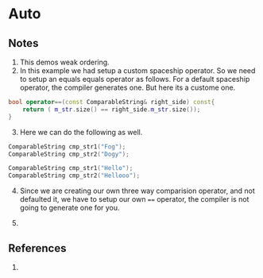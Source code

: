 # Auto

## Notes
1. This demos weak ordering.
2. In this example we had setup a custom spaceship operator. So we need to setup an equals equals operator as follows. For a default spaceship operator, the compiler generates one. But here its a custome one. 

```cpp
bool operator==(const ComparableString& right_side) const{
    return ( m_str.size() == right_side.m_str.size());
}
```

3. Here we can do the following as well.

```cpp
ComparableString cmp_str1("Fog");
ComparableString cmp_str2("Dogy");
```

```cpp
ComparableString cmp_str1("Hello");
ComparableString cmp_str2("Hellooo");
```

4. Since we are creating our own three way comparision operator, and not defaulted it, we have to setup our own `==` operator, the compiler is not going to generate one for you. 

5. 

## References

1. 


